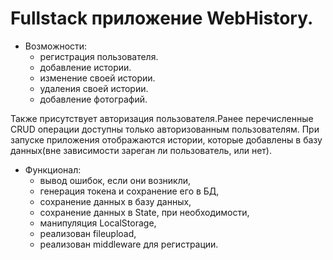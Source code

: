 # Fullstack приложение WebHistory. #


- Возможности:
    - регистрация пользователя.
    - добавление истории.
    - изменение своей истории.
    - удаления своей истории.
    - добавление фотографий.
    
Также присутствует авторизация пользователя.Ранее перечисленные CRUD операции доступны только авторизованным пользователям.
При запуске приложения отображаются истории, которые добавлены в базу данных(вне зависимости зареган ли пользователь, или нет).


- Функционал:
    - вывод ошибок, если они возникли,
    - генерация токена и сохранение его в БД,
    - сохранение данных в базу данных,
    - сохранение данных в State, при необходимости,
    - манипуляция LocalStorage,
    - реализован fileupload,
    - реализован middleware для регистрации.
